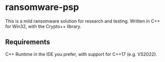 # ransomware-psp
This is a mild ransomware solution for research and testing. Written in C++ for Win32, with the Crypto++ library.

## Requirements
C++ Runtime in the IDE you prefer, with support for C++17 (e.g. VS2022).
